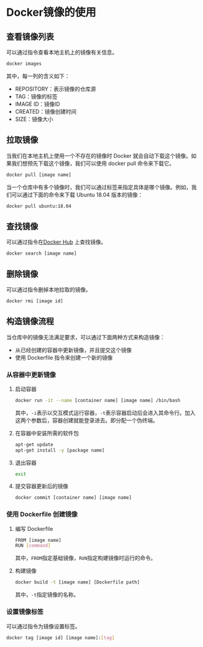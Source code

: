 # Docker镜像的使用

## 查看镜像列表

可以通过指令查看本地主机上的镜像有关信息。

```bash
docker images
```

其中，每一列的含义如下：

+ REPOSITORY：表示镜像的仓库源
+ TAG：镜像的标签
+ IMAGE ID：镜像ID
+ CREATED：镜像创建时间
+ SIZE：镜像大小

## 拉取镜像

当我们在本地主机上使用一个不存在的镜像时 Docker 就会自动下载这个镜像。如果我们想预先下载这个镜像，我们可以使用 docker pull 命令来下载它。

```bash
docker pull [image name]
```

当一个仓库中有多个镜像时，我们可以通过标签来指定具体是哪个镜像。例如，我们可以通过下面的命令来下载 Ubuntu 18.04 版本的镜像：

```bash
docker pull ubuntu:18.04
```

## 查找镜像

可以通过指令在[Docker Hub](https://hub.docker.com/) 上查找镜像。

```bash
docker search [image name]
```

## 删除镜像

可以通过指令删掉本地拉取的镜像。

```bash
docker rmi [image id]
```

## 构造镜像流程

当仓库中的镜像无法满足要求，可以通过下面两种方式来构造镜像：

+ 从已经创建的容器中更新镜像，并且提交这个镜像
+ 使用 Dockerfile 指令来创建一个新的镜像

### 从容器中更新镜像

1. 启动容器

    ```bash
    docker run -it --name [container name] [image name] /bin/bash
    ```

    其中，`-i`表示以交互模式运行容器，`-t`表示容器启动后会进入其命令行。加入这两个参数后，容器创建就能登录进去。即分配一个伪终端。

2. 在容器中安装所需的软件包

    ```bash
    apt-get update
    apt-get install -y [package name]
    ```

3. 退出容器

    ```bash
    exit
    ```

4. 提交容器更新后的镜像

    ```bash
    docker commit [container name] [image name]
    ```

### 使用 Dockerfile 创建镜像

1. 编写 Dockerfile

    ```bash
    FROM [image name]
    RUN [command]
    ```

    其中，`FROM`指定基础镜像，`RUN`指定构建镜像时运行的命令。

2. 构建镜像

    ```bash
    docker build -t [image name] [Dockerfile path]
    ```

    其中，`-t`指定镜像的名称。

### 设置镜像标签

可以通过指令为镜像设置标签。

```bash
docker tag [image id] [image name]:[tag]
```

<link rel="stylesheet" href="../../../../css/CTF/custom.css">